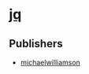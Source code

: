 # [jq](https://pypi.org/project/jq)



## Publishers
- [michaelwilliamson](https://pypi.org/user/michaelwilliamson)

